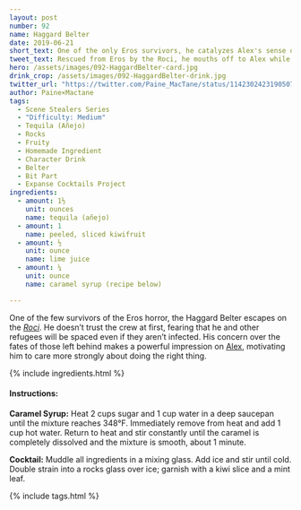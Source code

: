 ```yaml
---
layout: post
number: 92
name: Haggard Belter
date: 2019-06-21
short_text: One of the only Eros survivors, he catalyzes Alex's sense of justice. 
tweet_text: Rescued from Eros by the Roci, he mouths off to Alex while being scanned. [@j_adambrown](https://twitter.com/j_adambrown) shows us how a survivor can cover anguish over the fate of his home with cynicism and aggression.
hero: /assets/images/092-HaggardBelter-card.jpg
drink_crop: /assets/images/092-HaggardBelter-drink.jpg
twitter_url: "https://twitter.com/Paine_MacTane/status/1142302423190507520"
author: Paine×Mactane
tags:
  - Scene Stealers Series
  - "Difficulty: Medium"
  - Tequila (Añejo)
  - Rocks
  - Fruity
  - Homemade Ingredient
  - Character Drink
  - Belter
  - Bit Part
  - Expanse Cocktails Project
ingredients:
  - amount: 1½
    unit: ounces
    name: tequila (añejo)
  - amount: 1
    name: peeled, sliced kiwifruit
  - amount: ½
    unit: ounce
    name: lime juice
  - amount: ¼
    unit: ounce
    name: caramel syrup (recipe below)

---
```


One of the few survivors of the Eros horror, the Haggard Belter escapes on the [*Roci*](/cocktails/2019/02/07/rocinante/). He doesn’t trust the crew at first, fearing that he and other refugees will be spaced even if they aren’t infected. His concern over the fates of those left behind makes a powerful impression on [Alex](/cocktails/2018/03/08/alex-kamal/), motivating him to care more strongly about doing the right thing.

{% include ingredients.html %}

#### Instructions:

<strong>Caramel Syrup:</strong> Heat 2 cups sugar and 1 cup water in a deep saucepan until the mixture reaches 348°F. Immediately remove from heat and add 1 cup hot water. Return to heat and stir constantly until the caramel is completely dissolved and the mixture is smooth, about 1 minute. 

<strong>Cocktail:</strong> Muddle all ingredients in a mixing glass. Add ice and stir until cold. Double strain into a rocks glass over ice; garnish with a kiwi slice and a mint leaf.


{% include tags.html %}
